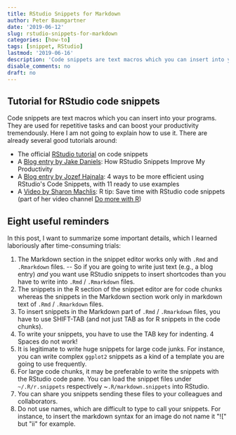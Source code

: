```yaml
---
title: RStudio Snippets for Markdown
author: Peter Baumgartner
date: '2019-06-12'
slug: rstudio-snippets-for-markdown
categories: [how-to]
tags: [snippet, RStudio]
lastmod: '2019-06-16'
description: 'Code snippets are text macros which you can insert into your programs. They are used for repetitive tasks and can boost your productivity tremendously. After providing some link to tutorials about RStudio snippets, I am going to summarize eight reminders for practical usage.'
disable_comments: no
draft: no
---
```


## Tutorial for RStudio code snippets

Code snippets are text macros which you can insert into your programs. They are used for repetitive tasks and can boost your productivity tremendously. Here I am not going to explain how to use it. There are already several good tutorials around:

+ The official [RStudio tutorial](https://support.rstudio.com/hc/en-us/articles/204463668-Code-Snippets) on code snippets
+ A [Blog entry by Jake Daniels](https://datacritics.com/2019/01/28/rstudio-snippets/): How RStudio Snippets Improve My Productivity
+ A [Blog entry by Jozef Hajnala](https://jozef.io/r906-rstudio-snippets/): 4 ways to be more efficient using RStudio's Code Snippets, with 11 ready to use examples
+ A [Video by Sharon Machlis](https://www.youtube.com/watch?v=h_i__VTSurU&list=PL7D2RMSmRO9JOvPC1gbA8Mc3azvSfm8Vv&index=28&t=141s): R tip: Save time with RStudio code snippets (part of her video channel [Do more with R](https://www.youtube.com/playlist?list=PL7D2RMSmRO9JOvPC1gbA8Mc3azvSfm8Vv))

## Eight useful reminders

In this post, I want to summarize some important details, which I learned laboriously after time-consuming trials:

1. The Markdown section in the snippet editor works only with `.Rmd` and `.Rmarkdown` files. -- So if you are going to write just text (e.g., a blog entry) _and_ you want use RStudio snippets to insert shortcodes than you have to write into `.Rmd` / `.Rmarkdown` files.
2. The snippets in the R section of the snippet editor are for code chunks whereas the snippets in the Markdown section work only in markdown text of `.Rmd` / `.Rmarkdown` files.
3. To insert snippets in the Markdown part of `.Rmd` / `.Rmarkdown` files, you have to use SHIFT-TAB (and not just TAB as for R snippets in the code chunks).
4. To write your snippets, you have to use the TAB key for indenting. 4 Spaces do not work!
5. It is legitimate to write huge snippets for large code junks. For instance, you can write complex `ggplot2` snippets as a kind of a template you are going to use frequently.
6. For large code chunks, it may be preferable to write the snippets with the RStudio code pane. You can load the snippet files under `~/.R/r.snippets` respectively ~`.R/markdown.snippets` into RStudio.
7. You can share you snippets sending these files to your colleagues and collaborators.
8. Do not use names, which are difficult to type to call your snippets. For instance, to insert the markdown syntax for an image do not name it "![" but "ii" for example.


<span class='Z3988' title='url_ver=Z39.88-2004&amp;ctx_ver=Z39.88-2004&amp;rfr_id=info%3Asid%2Fzotero.org%3A2&amp;rft_val_fmt=info%3Aofi%2Ffmt%3Akev%3Amtx%3Adc&amp;rft.type=blogPost&amp;rft.title=RStudio%20Snippets%20for%20Markdown%20%3A%3A%20Open%20Science%20Education&amp;rft.source=RStudio%20Snippets%20for%20Markdown&amp;rft.rights=CC%20BY-SA%204.0&amp;rft.description=Code%20snippets%20are%20text%20macros%20which%20you%20can%20insert%20into%20your%20programs.%20They%20are%20used%20for%20repetitive%20tasks%20and%20can%20boost%20your%20productivity%20tremendously.%20After%20providing%20some%20link%20to%20tutorials%20about%20RStudio%20snippets%2C%20I%20am%20going%20to%20summarize%20eight%20reminders%20for%20practical%20usage.&amp;rft.identifier=https%3A%2F%2Fnotes.peter-baumgartner.net%2F2019%2F06%2F12%2Frstudio-snippets-for-markdown%2F&amp;rft.aufirst=Peter&amp;rft.aulast=Baumgartner&amp;rft.au=Peter%20Baumgartner&amp;rft.date=2019-06-07&amp;rft.language=EN'></span>
